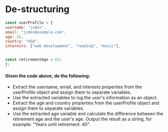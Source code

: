 # De-structuring

```Javascript
const userProfile = {
username: "jsdev",
email: "jsdev@example.com",
age: 25,
country: "USA",
interests: ["web development", "reading", "music"],


const retirementAge = 65;
};
```

#### Given the code above, do the following:

- Extract the username, email, and interests properties from the userProfile object and assign them to separate variables.
- Use the extracted variables to log the user's information as an object.
- Extract the age and country properties from the userProfile object and assign them to separate variables.
- Use the extracted age variable and calculate the difference between the retirement age and the user's age. Output the result as a string, for example: "Years until retirement: 40".

